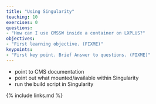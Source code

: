 ```yaml
---
title: "Using Singularity"
teaching: 10
exercises: 0
questions:
- "How can I use CMSSW inside a container on LXPLUS?"
objectives:
- "First learning objective. (FIXME)"
keypoints:
- "First key point. Brief Answer to questions. (FIXME)"
---
```


- point to CMS documentation
- point out what mounted/available within Singularity
- run the build script in Singularity

{% include links.md %}

